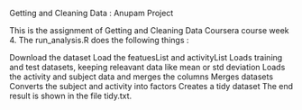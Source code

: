 Getting and Cleaning Data :  Anupam Project

This is the assignment of Getting and Cleaning Data Coursera course week 4.
The run_analysis.R does the following things :

Download the dataset
Load the featuesList and activityList
Loads training and test datasets, keeping releavant data like mean or std deviation
Loads the activity and subject data and merges the columns
Merges datasets
Converts the subject and activity into factors
Creates a tidy dataset
The end result is shown in the file tidy.txt.